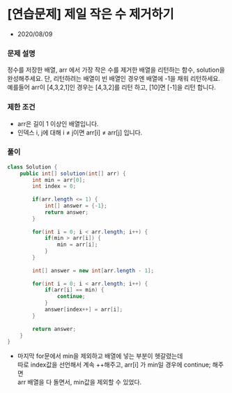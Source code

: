 # [연습문제] 제일 작은 수 제거하기

* 2020/08/09

### **문제 설명**

정수를 저장한 배열, arr 에서 가장 작은 수를 제거한 배열을 리턴하는 함수, solution을 완성해주세요. 단, 리턴하려는 배열이 빈 배열인 경우엔 배열에 -1을 채워 리턴하세요. 예를들어 arr이 [4,3,2,1]인 경우는 [4,3,2]를 리턴 하고, [10]면 [-1]을 리턴 합니다.

### 제한 조건

- arr은 길이 1 이상인 배열입니다.
- 인덱스 i, j에 대해 i ≠ j이면 arr[i] ≠ arr[j] 입니다.

### 풀이
```java
class Solution {
    public int[] solution(int[] arr) {
        int min = arr[0];
        int index = 0;
        
        if(arr.length <= 1) {
            int[] answer = {-1};
            return answer;
        }
        
        for(int i = 0; i < arr.length; i++) {
            if(min > arr[i]) {
                min = arr[i];
            }
        }
        
        int[] answer = new int[arr.length - 1];
        
        for(int i = 0; i < arr.length; i++) {
            if(arr[i] == min) {
                continue;
            }
            answer[index++] = arr[i];
        }
        
        return answer;
    }
}
```

- 마지막 for문에서 min을 제외하고 배열에 넣는 부분이 헷갈렸는데  
따로 index값을 선언해서 계속 ++해주고, arr[i] 가 min일 경우에 continue; 해주면  
arr 배열을 다 돌면서, min값을 제외할 수 있었다.
